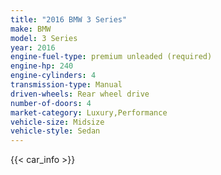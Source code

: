 ```yaml
---
title: "2016 BMW 3 Series"
make: BMW
model: 3 Series
year: 2016
engine-fuel-type: premium unleaded (required)
engine-hp: 240
engine-cylinders: 4
transmission-type: Manual
driven-wheels: Rear wheel drive
number-of-doors: 4
market-category: Luxury,Performance
vehicle-size: Midsize
vehicle-style: Sedan
---
```


{{< car_info >}}
